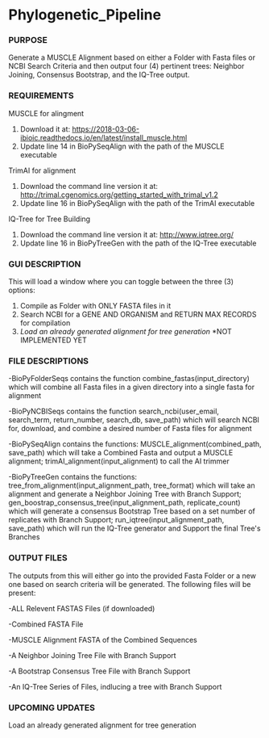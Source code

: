 # Phylogenetic_Pipeline
### PURPOSE

Generate a MUSCLE Alignment based on either a Folder with Fasta files or NCBI Search Criteria and then output four (4) pertinent trees: Neighbor Joining, Consensus Bootstrap, and the IQ-Tree output.


### REQUIREMENTS

MUSCLE for alingment
1) Download it at: https://2018-03-06-ibioic.readthedocs.io/en/latest/install_muscle.html
2) Update line 14 in BioPySeqAlign with the path of the MUSCLE executable

TrimAI for alignment
1) Download the command line version it at: http://trimal.cgenomics.org/getting_started_with_trimal_v1.2
2) Update line 16 in BioPySeqAlign with the path of the TrimAI executable

IQ-Tree for Tree Building
1) Download the command line version it at: http://www.iqtree.org/
2) Update line 16 in BioPyTreeGen with the path of the IQ-Tree executable

### GUI DESCRIPTION

This will load a window where you can toggle between the three (3) options:
1) Compile as Folder with ONLY FASTA files in it
2) Search NCBI for a GENE AND ORGANISM and RETURN MAX RECORDS for compilation
3) *Load an already generated alignment for tree generation*
*NOT IMPLEMENTED YET

### FILE DESCRIPTIONS

-BioPyFolderSeqs contains the function combine_fastas(input_directory) which will combine all Fasta files in a given directory into a single fasta for alignment

-BioPyNCBISeqs contains the function search_ncbi(user_email, search_term, return_number, search_db, save_path) which will search NCBI for, download, and combine a desired number of Fasta files for alignment

-BioPySeqAlign contains the functions:
MUSCLE_alignment(combined_path, save_path) which will take a Combined Fasta and output a MUSCLE alignment;
trimAI_alignment(input_alignment) to call the AI trimmer

-BioPyTreeGen contains the functions:
tree_from_alignment(input_alignment_path, tree_format) which will take an alignment and generate a Neighbor Joining Tree with Branch Support;
gen_boostrap_consensus_tree(input_alignment_path, replicate_count) which will generate a consensus Bootstrap Tree based on a set number of replicates with Branch Support;
run_iqtree(input_alignment_path, save_path) which will run the IQ-Tree generator and Support the final Tree's Branches


### OUTPUT FILES

The outputs from this will either go into the provided Fasta Folder or a new one based on search criteria will be generated.
The following files will be present:

-ALL Relevent FASTAS Files (if downloaded)

-Combined FASTA File

-MUSCLE Alignment FASTA of the Combined Sequences

-A Neighbor Joining Tree File with Branch Support

-A Bootstrap Consensus Tree File with Branch Support

-An IQ-Tree Series of Files, indlucing a tree with Branch Support


### UPCOMING UPDATES

Load an already generated alignment for tree generation

